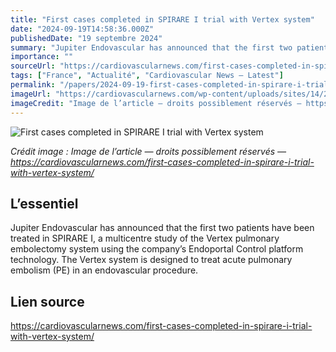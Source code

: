 ```yaml
---
title: "First cases completed in SPIRARE I trial with Vertex system"
date: "2024-09-19T14:58:36.000Z"
publishedDate: "19 septembre 2024"
summary: "Jupiter Endovascular has announced that the first two patients have been treated in SPIRARE I, a multicentre study of the Vertex pulmonary embolectomy system using the company’s Endoportal Control platform technology. The Vertex system is designed to treat acute pulmonary embolism (PE) in an endovascular procedure."
importance: ""
sourceUrl: "https://cardiovascularnews.com/first-cases-completed-in-spirare-i-trial-with-vertex-system/"
tags: ["France", "Actualité", "Cardiovascular News — Latest"]
permalink: "/papers/2024-09-19-first-cases-completed-in-spirare-i-trial-with-vertex-system"
imageUrl: "https://cardiovascularnews.com/wp-content/uploads/sites/14/2024/09/Vertex-PE-System_Public_Jupiter-Logos-1024x666.jpg"
imageCredit: "Image de l’article — droits possiblement réservés — https://cardiovascularnews.com/first-cases-completed-in-spirare-i-trial-with-vertex-system/"
---
```


![First cases completed in SPIRARE I trial with Vertex system](https://cardiovascularnews.com/wp-content/uploads/sites/14/2024/09/Vertex-PE-System_Public_Jupiter-Logos-1024x666.jpg)

*Crédit image : Image de l’article — droits possiblement réservés — https://cardiovascularnews.com/first-cases-completed-in-spirare-i-trial-with-vertex-system/*

## L’essentiel

Jupiter Endovascular has announced that the first two patients have been treated in SPIRARE I, a multicentre study of the Vertex pulmonary embolectomy system using the company’s Endoportal Control platform technology. The Vertex system is designed to treat acute pulmonary embolism (PE) in an endovascular procedure.

## Lien source

https://cardiovascularnews.com/first-cases-completed-in-spirare-i-trial-with-vertex-system/
